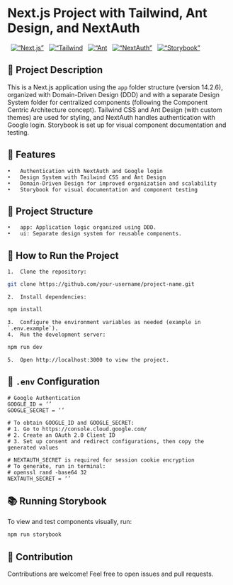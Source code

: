 # Next.js Project with Tailwind, Ant Design, and NextAuth

<p align=“center”>
  <a href=“https://nextjs.org/”><img src=“https://img.shields.io/badge/Next.js-v14.2.6-000?logo=next.js” alt=“Next.js”></a>
  <a href=“https://tailwindcss.com/”><img src=“https://img.shields.io/badge/Tailwind_CSS-2.2-38B2AC?logo=tailwind-css” alt=“Tailwind CSS”></a>
  <a href=“https://ant.design/”><img src=“https://img.shields.io/badge/Ant%20Design-Custom-0170FE?logo=ant-design” alt=“Ant Design”></a>
  <a href=“https://next-auth.js.org/”><img src=“https://img.shields.io/badge/NextAuth-Google_Login-FF4785?logo=nextdotauth” alt=“NextAuth”></a>
  <a href=“https://storybook.js.org/”><img src=“https://img.shields.io/badge/Storybook-v6.5-FF4785?logo=storybook” alt=“Storybook”></a>
</p>

## 📖 Project Description

This is a Next.js application using the `app` folder structure (version 14.2.6), organized with Domain-Driven Design (DDD) and with a separate Design System folder for centralized components (following the Component Centric Architecture concept). Tailwind CSS and Ant Design (with custom themes) are used for styling, and NextAuth handles authentication with Google login. Storybook is set up for visual component documentation and testing.

## 🌟 Features

	•	Authentication with NextAuth and Google login
	•	Design System with Tailwind CSS and Ant Design
	•	Domain-Driven Design for improved organization and scalability
	•	Storybook for visual documentation and component testing

## 📂 Project Structure

	•	app: Application logic organized using DDD.
	•	ui: Separate design system for reusable components.

## 🚀 How to Run the Project

	1.	Clone the repository:
```bash
git clone https://github.com/your-username/project-name.git
```
	2.	Install dependencies:
```bash
npm install
```
	3.	Configure the environment variables as needed (example in `.env.example`).
	4.	Run the development server:
```bash
npm run dev
```
	5.	Open http://localhost:3000 to view the project.

## 📘 `.env` Configuration

```plaintext
# Google Authentication
GOOGLE_ID = ‘’
GOOGLE_SECRET = ‘’

# To obtain GOOGLE_ID and GOOGLE_SECRET:
# 1. Go to https://console.cloud.google.com/
# 2. Create an OAuth 2.0 Client ID
# 3. Set up consent and redirect configurations, then copy the generated values

# NEXTAUTH_SECRET is required for session cookie encryption
# To generate, run in terminal:
# openssl rand -base64 32
NEXTAUTH_SECRET = ‘’
```

## 📚 Running Storybook

To view and test components visually, run:

```bash
npm run storybook
```

## 🤝 Contribution

Contributions are welcome! Feel free to open issues and pull requests.